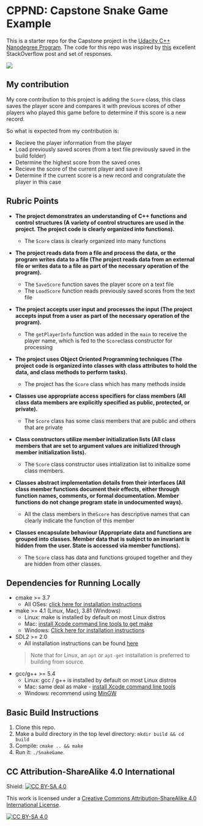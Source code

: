 # CPPND: Capstone Snake Game Example

This is a starter repo for the Capstone project in the [Udacity C++ Nanodegree Program](https://www.udacity.com/course/c-plus-plus-nanodegree--nd213). The code for this repo was inspired by [this](https://codereview.stackexchange.com/questions/212296/snake-game-in-c-with-sdl) excellent StackOverflow post and set of responses.

<img src="snake_game.gif"/>

## My contribution

My core contribution to this project is adding the `Score` class, this class saves the player score and compares it with previous scores of other players who played this game before to determine if this score is a new record.

So what is expected from my contribution is:
* Recieve the player information from the player
* Load previously saved scores (from a text file previously saved in the build folder)
* Determine the highest score from the saved ones
* Recieve the score of the current player and save it
* Determine if the current score is a new record and congratulate the player in this case

## Rubric Points
* __The project demonstrates an understanding of C++ functions and control structures (A variety of control structures are used in the project. The project code is clearly organized into functions).__
	* The `Score` class is clearly organized into many functions

*  __The project reads data from a file and process the data, or the program writes data to a file (The project reads data from an external file or writes data to a file as part of the necessary operation of the program).__
	* The `SaveScore` function saves the player score on a text file 
	* The `LoadScore` function reads previously saved scores from the text file 

*  __The project accepts user input and processes the input (The project accepts input from a user as part of the necessary operation of the program).__
	* The `getPlayerInfo` function was added in the `main` to receive the player name, which 		  is fed to the `Score`class constructor for processing

*  __The project uses Object Oriented Programming techniques (The project code is organized into classes with class attributes to hold the data, and class methods to perform tasks).__
	* The project has the `Score` class which has many methods inside

*  __Classes use appropriate access specifiers for class members (All class data members are explicitly specified as public, protected, or private).__
	* The `Score` class has some class members that are public and others that are private

*  __Class constructors utilize member initialization lists (All class members that are set to argument values are initialized through member initialization lists).__
	* The `Score` class constructor uses intialization list to initialize some class 		  members.

*  __Classes abstract implementation details from their interfaces (All class member functions document their effects, either through function names, comments, or formal documentation. Member functions do not change program state in undocumented ways).__
	* All the class members in the`Score` has descriptive names that can clearly indicate 		  the function of this member

*  __Classes encapsulate behaviour (Appropriate data and functions are grouped into classes. Member data that is subject to an invariant is hidden from the user. State is accessed via member functions).__
	* The `Score` class has data and functions grouped together and they are hidden from 		  other classes.


## Dependencies for Running Locally
* cmake >= 3.7
  * All OSes: [click here for installation instructions](https://cmake.org/install/)
* make >= 4.1 (Linux, Mac), 3.81 (Windows)
  * Linux: make is installed by default on most Linux distros
  * Mac: [install Xcode command line tools to get make](https://developer.apple.com/xcode/features/)
  * Windows: [Click here for installation instructions](http://gnuwin32.sourceforge.net/packages/make.htm)
* SDL2 >= 2.0
  * All installation instructions can be found [here](https://wiki.libsdl.org/Installation)
  >Note that for Linux, an `apt` or `apt-get` installation is preferred to building from source. 
* gcc/g++ >= 5.4
  * Linux: gcc / g++ is installed by default on most Linux distros
  * Mac: same deal as make - [install Xcode command line tools](https://developer.apple.com/xcode/features/)
  * Windows: recommend using [MinGW](http://www.mingw.org/)

## Basic Build Instructions

1. Clone this repo.
2. Make a build directory in the top level directory: `mkdir build && cd build`
3. Compile: `cmake .. && make`
4. Run it: `./SnakeGame`.


## CC Attribution-ShareAlike 4.0 International


Shield: [![CC BY-SA 4.0][cc-by-sa-shield]][cc-by-sa]

This work is licensed under a
[Creative Commons Attribution-ShareAlike 4.0 International License][cc-by-sa].

[![CC BY-SA 4.0][cc-by-sa-image]][cc-by-sa]

[cc-by-sa]: http://creativecommons.org/licenses/by-sa/4.0/
[cc-by-sa-image]: https://licensebuttons.net/l/by-sa/4.0/88x31.png
[cc-by-sa-shield]: https://img.shields.io/badge/License-CC%20BY--SA%204.0-lightgrey.svg
